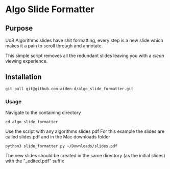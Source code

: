 # Algo Slide Formatter

## Purpose

UoB Algorithms slides have shit formatting, every step is a new slide which makes it a pain to scroll through and annotate.

This simple script removes all the redundant slides leaving you with a *clean* viewing experience.

## Installation

```git pull git@github.com:aiden-d/algo_slide_formatter.git```

### Usage

Navigate to the containing directory

```cd algo_slide_formatter```

Use the script with any algorithms slides pdf
For this example the slides are called slides.pdf and in the Mac downloads folder

```python3 slide_formatter.py ~/Downloads/slides.pdf```

The new slides should be created in the same directory (as the initial slides) with the "_edited.pdf" suffix